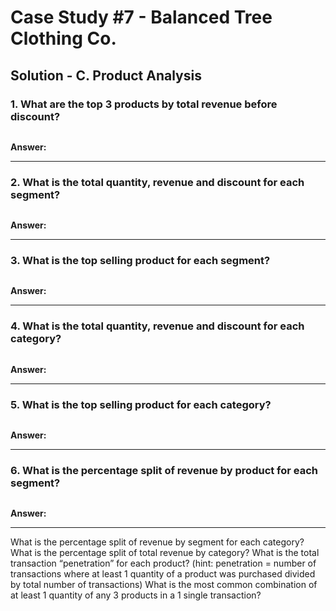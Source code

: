 # Case Study #7 - Balanced Tree Clothing Co.

## Solution - C. Product Analysis

### 1. What are the top 3 products by total revenue before discount?

````sql

````


**Answer:**

***



### 2. What is the total quantity, revenue and discount for each segment?

````sql

````


**Answer:**

***


### 3. What is the top selling product for each segment?

````sql

````


**Answer:**

***


### 4. What is the total quantity, revenue and discount for each category?

````sql

````


**Answer:**

***


### 5. What is the top selling product for each category?

````sql

````


**Answer:**

***


### 6. What is the percentage split of revenue by product for each segment?

````sql

````


**Answer:**

***


What is the percentage split of revenue by segment for each category?
What is the percentage split of total revenue by category?
What is the total transaction “penetration” for each product? (hint: penetration = number of transactions where at least 1 quantity of a product was purchased divided by total number of transactions)
What is the most common combination of at least 1 quantity of any 3 products in a 1 single transaction?
